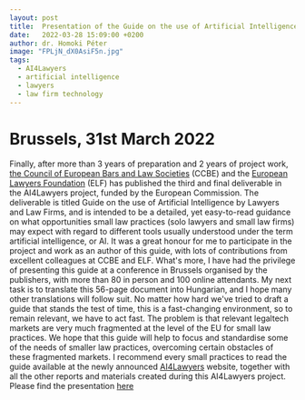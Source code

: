 ```yaml
---
layout: post
title:  Presentation of the Guide on the use of Artificial Intelligence by Lawyers and Law Firms in the EU
date:   2022-03-28 15:09:00 +0200
author: dr. Homoki Péter
image: "FPLjN_dX0AsiF5n.jpg"
tags:
  - AI4Lawyers
  - artificial intelligence
  - lawyers
  - law firm technology
---
```

# Brussels, 31st March 2022

Finally, after more than 3 years of preparation and 2 years of project work, [the Council of European Bars and Law Societies](https://ccbe.eu/) (CCBE) and the [European Lawyers Foundation](https://elf-fae.eu/) (ELF) has published the third and final deliverable in the AI4Lawyers project, funded by the European Commission.
The deliverable is titled Guide on the use of Artificial Intelligence by Lawyers and Law Firms, and is intended to be a detailed, yet easy-to-read guidance on what opportunities small law practices (solo lawyers and small law firms) may expect with regard to different tools usually understood under the term artificial intelligence, or AI.
It was a great honour for me to participate in the project and work as an author of this guide, with lots of contributions from excellent colleagues at CCBE and ELF.
What's more, I have had the privilege of presenting this guide at a conference in Brussels organised by the publishers, with more than 80 in person and 100 online attendants.
My next task is to translate this 56-page document into Hungarian, and I hope many other translations will follow suit. No matter how hard we've tried to draft a guide that stands the test of time, this is a fast-changing environment, so to remain relevant, we have to act fast.
The problem is that relevant legaltech markets are very much fragmented at the level of the EU for small law practices. We hope that this guide will help to focus and standardise some of the needs of smaller law practices, overcoming certain obstacles of these fragmented markets.
I recommend every small practices to read the guide available at the newly announced [AI4Lawyers](https://ai4lawyers.eu/) website, together with all the other reports and materials created during this AI4Lawyers project.
Please find the presentation [here](/assets/filesDigit%C3%A1lis_nyilatkozatok_mag%C3%A1njogban_2.pdf)

